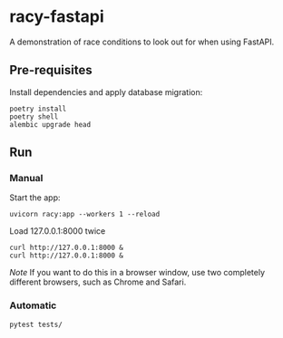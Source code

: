 # racy-fastapi

A demonstration of race conditions to look out for when using FastAPI.

## Pre-requisites

Install dependencies and apply database migration:

```shell
poetry install
poetry shell
alembic upgrade head
```

## Run

### Manual

Start the app:

```shell
uvicorn racy:app --workers 1 --reload
```

Load 127.0.0.1:8000 twice

```shell
curl http://127.0.0.1:8000 &
curl http://127.0.0.1:8000 &
```

*Note* If you want to do this in a browser window, use two completely different browsers, such as Chrome and Safari.

### Automatic

```shell
pytest tests/
```
